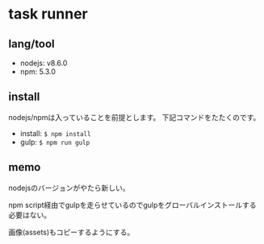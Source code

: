 # task runner

## lang/tool
* nodejs: v8.6.0
* npm: 5.3.0

## install
nodejs/npmは入っていることを前提とします。
下記コマンドをたたくのです。

* install: `$ npm install`
* gulp: `$ npm run gulp`

## memo
nodejsのバージョンがやたら新しい。

npm script経由でgulpを走らせているのでgulpをグローバルインストールする必要はない。

画像(assets)もコピーするようにする。
